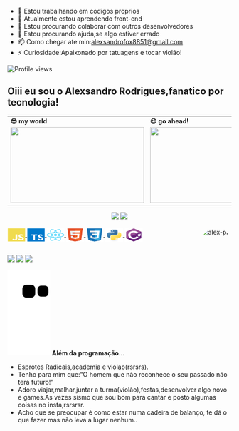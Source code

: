

- 🔭 Estou trabalhando em codigos proprios
- 🌱 Atualmente estou aprendendo front-end
- 👯 Estou procurando colaborar com outros desenvolvedores
- 🤔 Estou procurando ajuda,se algo estiver errado
- 📫 Como chegar ate min:alexsandrofox8851@gmail.com
- ⚡ Curiosidade:Apaixonado por tatuagens e tocar violão!

![Profile views](https://gpvc.arturio.dev/Alexfoxhound)
## Oiii eu sou o Alexsandro Rodrigues,fanatico por tecnologia!
<div align="center">

 <table>
    <tr>
      <td>
        <b> 😎 my world</b>
      </td>
      <td>
        <b> 😉 go ahead!</b>
      </td>
    </tr>
    <tr>
      <td>
        <img src="https://img.freepik.com/fotos-premium/fundo-de-tecnologia-abstrata-de-codigo-de-programacao-do-desenvolvedor-de-software-e-script-de-computador_34663-31.jpg?w=360" width="300px" height="170px">
      </td>
      <td>
          <img src="https://www.digitalhouse.com/br/blog/content/images/2022/07/Copia-de-gif.gif" width="300px" height="170px">
      </td>
    </tr>
  </table>


 
  <a href="https://github.com/Alexfoxhound">
  <img height="180em" src="https://github-readme-stats.vercel.app/api?username=Alexfoxhound&show_icons=true&theme=merko&include_all_commits=true&count_private=true"/>
  <img height="180em" src="https://github-readme-stats.vercel.app/api/top-langs/?username=Alexfoxhound&layout=compact&langs_count=7&theme=merko"/>
</div>
<div style="display: inline_block"><br>
  <img align="center" alt="alex-Js" height="30" width="40" src="https://raw.githubusercontent.com/devicons/devicon/master/icons/javascript/javascript-plain.svg">
  <img align="center" alt="alex-Ts" height="30" width="40" src="https://raw.githubusercontent.com/devicons/devicon/master/icons/typescript/typescript-plain.svg">
  <img align="center" alt="alex-React" height="30" width="40" src="https://raw.githubusercontent.com/devicons/devicon/master/icons/react/react-original.svg">
  <img align="center" alt="alex-HTML" height="30" width="40" src="https://raw.githubusercontent.com/devicons/devicon/master/icons/html5/html5-original.svg">
  <img align="center" alt="alex-CSS" height="30" width="40" src="https://raw.githubusercontent.com/devicons/devicon/master/icons/css3/css3-original.svg">
  <img align="center" alt="alex-Python" height="30" width="40" src="https://raw.githubusercontent.com/devicons/devicon/master/icons/python/python-original.svg">
  <img align="center" alt="alex-Csharp" height="30" width="40" src="https://raw.githubusercontent.com/devicons/devicon/master/icons/csharp/csharp-original.svg">
  <img align="right" alt="alex-pic" height="150" style="border-radius:50px;" src="https://user-images.githubusercontent.com/114617936/203847899-5239570a-f1ec-4e6f-9f95-e8283a13dc94.png">

</div>
  
  ##
 
<div> 
  <a href="https://instagram.com/alexfox8851" target="_blank"><img src="https://img.shields.io/badge/-Instagram-%23E4405F?style=for-the-badge&logo=instagram&logoColor=white" target="_blank"></a>
  <a href = "mailto:alexsandrofox8851@gmail.com"><img src="https://img.shields.io/badge/-Gmail-%23333?style=for-the-badge&logo=gmail&logoColor=white" target="_blank"></a>
  <a href="https:www.linkedin.com/in/alexsandro-rodrigues88510576/" target="_blank"><img src="https://img.shields.io/badge/-LinkedIn-%230077B5?style=for-the-badge&logo=linkedin&logoColor=white" target="_blank"></a> 
 
 ![snake gif](https://github.com/Alexfoxhound/Alexfoxhound/blob/output/github-contribution-grid-snake.svg)
 <b>Além da programação...</b>

- Esprotes Radicais,academia e violao(rsrsrs).
- Tenho para mim que:"O homem que não reconhece o seu passado não terá futuro!"
- Adoro viajar,malhar,juntar a turma(violão),festas,desenvolver algo novo e games.As vezes sismo que sou bom para cantar e posto algumas coisas no insta,rsrsrsr.
- Acho que se preocupar é como estar numa cadeira de balanço, te dá o que fazer mas não leva a lugar nenhum.. 
</div>
